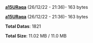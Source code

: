 [**a15URaqa**](/data/a15URaqa.txt) (26/12/22 - 21:36)- 163 bytes

[**a15URaqa**](/data/a15URaqa.txt) (26/12/22 - 21:36)- 163 bytes

**Total Datas**: 1821

**Total Size**: 11.02 MB / 11.0 MB